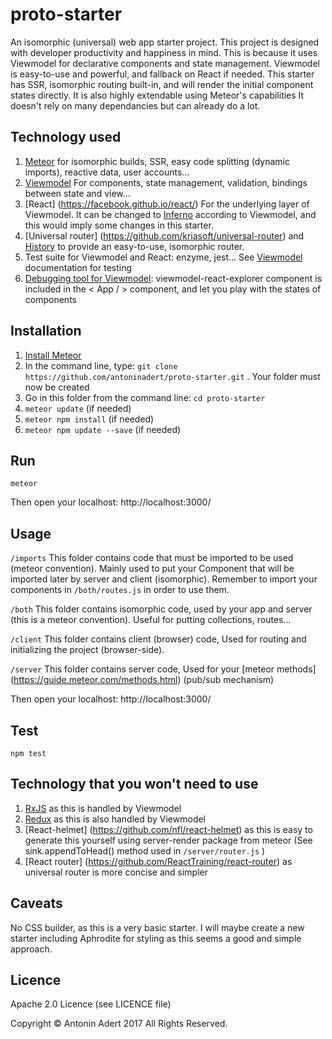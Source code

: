 # proto-starter
An isomorphic (universal) web app starter project. This project is designed with developer productivity and happiness in mind.
This is because it uses Viewmodel for declarative components and state management. Viewmodel is easy-to-use and powerful, and fallback on React if needed.
This starter has SSR, isomorphic routing built-in, and will render the initial component states directly.
It is also highly extendable using Meteor's capabilities
It doesn't rely on many dependancies but can already do a lot.



Technology used
-------------
1. [Meteor](https://www.meteor.com/) for isomorphic builds, SSR, easy code splitting (dynamic imports), reactive data, user accounts...
2. [Viewmodel](https://viewmodel.org/) For components, state management, validation, bindings between state and view... 
3. [React] (https://facebook.github.io/react/) For the underlying layer of Viewmodel. It can be changed to [Inferno](https://github.com/infernojs/inferno) according to Viewmodel, and this would imply some changes in this starter.
4. [Universal router] (https://github.com/kriasoft/universal-router) and [History](https://github.com/browserstate/history.js/) to provide an easy-to-use, isomorphic router.
5. Test suite for Viewmodel and React: enzyme, jest... See [Viewmodel](https://viewmodel.org/) documentation for testing
6. [Debugging tool for Viewmodel](https://medium.com/@manueldeleon_94284/viewmodel-explorer-a-debugging-tool-3833403c3821): viewmodel-react-explorer component is included in the < App / > component, and let you play with the states of components

Installation
-------------
1. [Install Meteor](https://www.meteor.com/install)
2. In the command line, type: `git clone https://github.com/antoninadert/proto-starter.git` . Your folder must now be created
3. Go in this folder from the command line: `cd proto-starter`
4. `meteor update` (if needed)
5. `meteor npm install` (if needed)
6. `meteor npm update --save` (if needed)

Run
-------------
`meteor`

Then open your localhost: http://localhost:3000/


Usage
-------------

`/imports` 
This folder contains code that must be imported to be used (meteor convention). Mainly used to put your Component that will be imported later by server and client (isomorphic). 
Remember to import your components in `/both/routes.js` in order to use them. 

`/both` 
This folder contains isomorphic code, used by your app and server (this is a meteor convention).
Useful for putting collections, routes...

`/client` 
This folder contains client (browser) code, Used for routing and initializing the project (browser-side).

`/server` 
This folder contains server code, Used for your [meteor methods] (https://guide.meteor.com/methods.html) (pub/sub mechanism)

Then open your localhost: http://localhost:3000/

Test
-------------
`npm test`

Technology that you won't need to use
-------------
1. [RxJS](https://github.com/Reactive-Extensions/RxJS) as this is handled by Viewmodel
2. [Redux](http://redux.js.org/) as this is also handled by Viewmodel
3. [React-helmet] (https://github.com/nfl/react-helmet) as this is easy to generate this yourself using server-render package from meteor (See sink.appendToHead() method used in `/server/router.js` ) 
4. [React router] (https://github.com/ReactTraining/react-router) as universal router is more concise and simpler


Caveats
-------------
No CSS builder, as this is a very basic starter. I will maybe create a new starter including Aphrodite for styling as this seems a good and simple approach.


Licence
-------------
Apache 2.0 Licence (see LICENCE file)

Copyright © Antonin Adert 2017 All Rights Reserved.

